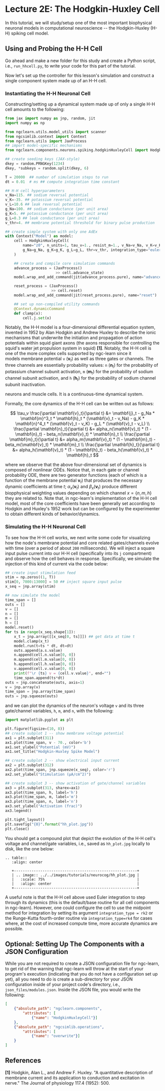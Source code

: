 # Lecture 2E: The Hodgkin-Huxley Cell

In this tutorial, we will study/setup one of the most important biophysical 
neuronal models in computational neuroscience -- the Hodgkin-Huxley (H-H) spiking 
cell model.

## Using and Probing the H-H Cell

Go ahead and make a new folder for this study and create a Python script,
i.e., `run_hhcell.py`, to write your code for this part of the tutorial.

Now let's set up the controller for this lesson's simulation and construct a
single component system made up of an H-H cell.


### Instantiating the H-H Neuronal Cell

Constructing/setting up a dynamical system made up of only a single
H-H cell amounts to the following:

```python
from jax import numpy as jnp, random, jit
import numpy as np

from ngclearn.utils.model_utils import scanner
from ngcsimlib.context import Context
from ngclearn.utils import JaxProcess
## import model-specific mechanisms
from ngclearn.components.neurons.spiking.hodgkinHuxleyCell import HodgkinHuxleyCell

## create seeding keys (JAX-style)
dkey = random.PRNGKey(1234)
dkey, *subkeys = random.split(dkey, 6)

T = 20000  ## number of simulation steps to run
dt = 0.01  # ms ## compute integration time constant

## H-H cell hyperparameters
v_Na=115. ## sodium reversal potential
v_K=-35. ## potassium reversal potential
v_L=10.6 ## leak reversal potential
g_Na=100. ## sodium conductance (per unit area)
g_K=5. ## potassium conductance (per unit area)
g_L=0.3 ## leak conductance (per unit area)
v_thr=4. ## membrane potential threshold for binary pulse production

## create simple system with only one AdEx
with Context("Model") as model:
    cell = HodgkinHuxleyCell(
        name="z0", n_units=1, tau_v=1., resist_m=1., v_Na=v_Na, v_K=v_K, v_L=v_L, 
        g_Na=g_Na, g_K=g_K, g_L=g_L, thr=v_thr, integration_type="euler", key=subkeys[0]
    )

    ## create and compile core simulation commands
    advance_process = (JaxProcess()
                       >> cell.advance_state)
    model.wrap_and_add_command(jit(advance_process.pure), name="advance")

    reset_process = (JaxProcess()
                     >> cell.reset)
    model.wrap_and_add_command(jit(reset_process.pure), name="reset")

    ## set up non-compiled utility commands
    @Context.dynamicCommand
    def clamp(x):
        cell.j.set(x)
```

Notably, the H-H model is a four-dimensional differential equation system, invented in 1952 
by Alan Hodgkin and Andrew Huxley to describe the ionic mechanisms that underwrite the 
initiation and propagation of action potentials within squid giant axons (the axons responsible for 
controlling the squid's water jet propulsion system in squid) <b>[1]</b>. 
Notably, the H-H cell is one of the more complex cells supported by ngc-learn since it  
models membrane potential `v` ($\mathbf{v}_t$) as well as three gates or channels. The three channels are 
essentially probability values: 
`n` ($\mathbf{n}_t$)  for the probability of potassium channel subunit activation, 
`m` ($\mathbf{m}_t$)  for the probability of sodium channel subunit activation, and 
`h` ($\mathbf{h}_t$)  for the probability of sodium channel subunit inactivation.  

neurons and muscle cells. It is a continuous-time dynamical system.

Formally, the core dynamics of the H-H cell can be written out as follows:

$$
\tau_v \frac{\partial \mathbf{v}_t}{\partial t} &= \mathbf{j}_t - g_Na * \mathbf{m}^3_t * \mathbf{h}_t * (\mathbf{v}_t - v_Na) - g_K * \mathbf{n}^4_t * (\mathbf{v}_t - v_K) - g_L * (\mathbf{v}_t - v_L) \\
\frac{\partial \mathbf{n}_t}{\partial t} &= alpha_n(\mathbf{v}_t) * (1 - \mathbf{n}_t) - beta_n(\mathbf{v}_t) * \mathbf{n}_t \\
\frac{\partial \mathbf{m}_t}{\partial t} &= alpha_m(\mathbf{v}_t) * (1 - \mathbf{m}_t) - beta_m(\mathbf{v}_t) * \mathbf{m}_t \\
\frac{\partial \mathbf{h}_t}{\partial t} &= alpha_h(\mathbf{v}_t) * (1 - \mathbf{h}_t) - beta_h(\mathbf{v}_t) * \mathbf{h}_t
$$

where we observe that the above four-dimensional set of dynamics is composed of nonlinear ODEs. Notice that, in each gate or channel probability ODE, there are two generator functions (each of which is a function of the membrane potential $\mathbf{v}_t$) that produces the necessary dynamic coefficients at time $t$; $\alpha_x(\mathbf{v}_t)$ and $\beta_x(\mathbf{v}_t)$ produce different biopphysical weighting values depending on which channel $x = \{n, m, h\}$ they are related to. 
Note that, in ngc-learn's implementation of the H-H cell model, most of the core coefficients have been generally set according to Hodgkin and Huxley's 1952 work but can be configured by the experimenter to obtain different kinds of behavior/dynamics.

### Simulating the H-H Neuronal Cell

To see how the H-H cell works, we next write some code for visualizing how
the node's membrane potential and core related gates/channels evolve with time
(over a period of about `200` milliseconds). We will inject a square input pulse current 
into our H-H cell (specifically into its `j` compartment) and observe how the cell behaves in response. 
Specifically, we simulate the injection of this kind of current via the code below:

```python
## create input stimulation feed
stim = np.zeros((1, T))
stim[0, 7000:13000] = 50 ## inject square input pulse
x_seq = jnp.array(stim)

## now simulate the model
time_span = []
outs = []
v = []
n = []
m = []
h = []
model.reset()
for ts in range(x_seq.shape[1]):
    x_t = jnp.array([[x_seq[0, ts]]]) ## get data at time t
    model.clamp(x_t)
    model.run(t=ts * dt, dt=dt)
    outs.append(a.s.value)
    n.append(cell.n.value[0, 0])
    m.append(cell.m.value[0, 0])
    h.append(cell.h.value[0, 0])
    v.append(cell.v.value[0, 0])
    print(f"\r {ts} v = {cell.v.value}", end="")
    time_span.append(ts*dt)
outs = jnp.concatenate(outs, axis=1)
v = jnp.array(v)
time_span = jnp.array(time_span)
outs = jnp.squeeze(outs)
```

and we can plot the dynamics of the  neuron's voltage `v` and its three gate/channel 
variables, `h`, `m`, and `n`, with the following:

```python
import matplotlib.pyplot as plt

plt.figure(figsize=(10, 8))
## create subplot 1 -- show membrane voltage potential
ax1 = plt.subplot(311)
ax1.plot(time_span, v - 70., color='b')
ax1.set_ylabel("Potential (mV)")
ax1.set_title("Hodgkin-Huxley Spike Model") 

## create subplot 2 -- show electrical input current
ax2 = plt.subplot(312)
ax2.plot(time_span, jnp.squeeze(x_seq), color='r')
ax2.set_ylabel("Stimulation (µA/cm^2)")

## create subplot 3 -- show activation of gate/channel variables
ax3 = plt.subplot(313, sharex=ax1)
ax3.plot(time_span, h, label='h')
ax3.plot(time_span, m, label='m')
ax3.plot(time_span, n, label='n')
ax3.set_ylabel("Activation (frac)")
ax3.legend()

plt.tight_layout()
plt.savefig("{0}".format("hh_plot.jpg"))
plt.close()
```

You should get a compound plot that depict the evolution of the H-H cell's voltage
and channel/gate variables, i.e., saved as `hh_plot.jpg` locally to
disk, like the one below:

```{eval-rst}
.. table::
   :align: center

   +--------------------------------------------------------+
   | .. image:: ../../images/tutorials/neurocog/hh_plot.jpg |
   |   :scale: 75%                                          |
   |   :align: center                                       |
   +--------------------------------------------------------+
```

A useful note is that the H-H cell above used Euler integration to step through its
dynamics (this is the default/base routine for all cell components in ngc-learn). 
However, one could configure the cell to use the midpoint method for integration
by setting its argument `integration_type = rk2` or the Runge-Kutta fourth-order 
routine via `integration_type=rk4` for cases where, at the cost of increased 
compute time, more accurate dynamics are possible.

## Optional: Setting Up The Components with a JSON Configuration

While you are not required to create a JSON configuration file for ngc-learn,
to get rid of the warning that ngc-learn will throw at the start of your
program's execution (indicating that you do not have a configuration set up yet),
all you need to do is create a sub-directory for your JSON configuration
inside of your project code's directory, i.e., `json_files/modules.json`.
Inside the JSON file, you would write the following:

```json
[
    {"absolute_path": "ngclearn.components",
        "attributes": [
            {"name": "HodgkinHuxleyCell"}]
    },
    {"absolute_path": "ngcsimlib.operations",
        "attributes": [
            {"name": "overwrite"}]
    }
]
```

## References

<b>[1]</b> Hodgkin, Alan L., and Andrew F. Huxley. "A quantitative description 
of membrane current and its application to conduction and excitation in nerve." 
The Journal of physiology 117.4 (1952): 500.

